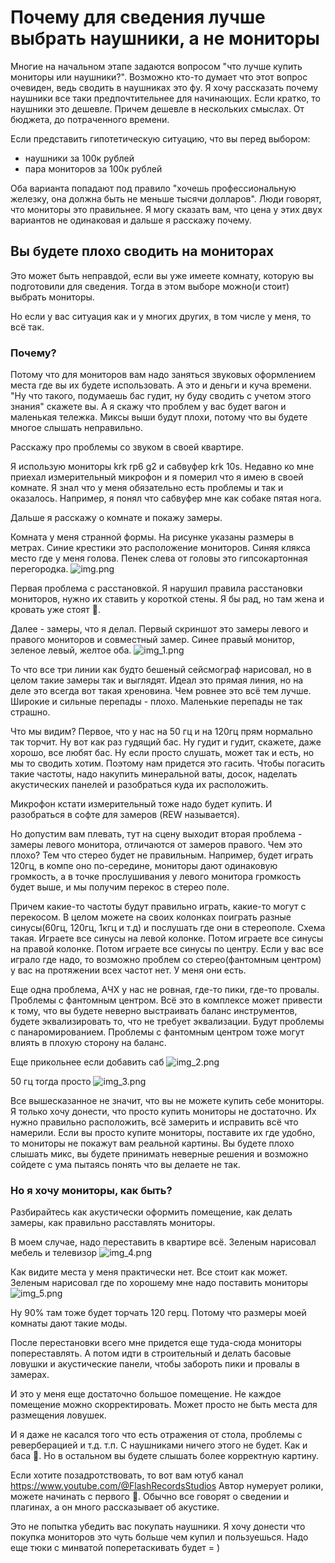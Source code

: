 # Почему для сведения лучше выбрать наушники, а не мониторы
Многие на начальном этапе задаются вопросом "что лучше купить мониторы или наушники?".
Возможно кто-то думает что этот вопрос очевиден, ведь сводить в наушниках это фу.
Я хочу рассказать почему наушники все таки предпочтительнее для начинающих.
Если кратко, то наушники это дешевле. Причем дешевле в нескольких смыслах. От бюджета, до потраченного времени.

Если представить гипотетическую ситуацию, что вы перед выбором:
* наушники за 100к рублей
* пара мониторов за 100к рублей

Оба варианта попадают под правило "хочешь профессиональную железку, она должна быть не меньше тысячи долларов".
Люди говорят, что мониторы это правильнее. Я могу сказать вам, что цена у этих двух вариантов не одинаковая и
дальше я расскажу почему.

## Вы будете плохо сводить на мониторах
Это может быть неправдой, если вы уже имеете комнату, которую вы подготовили для сведения. Тогда в этом выборе
можно(и стоит) выбрать мониторы.

Но если у вас ситуация как и у многих других, в том числе у меня, то всё так.

### Почему?
Потому что для мониторов вам надо заняться звуковых оформлением места где вы их будете использовать.
А это и деньги и куча времени. "Ну что такого, подумаешь бас гудит, ну буду сводить с учетом этого знания" скажете вы.
А я скажу что проблем у вас будет вагон и маленькая тележка. Миксы выши будут плохи, потому что вы будете многое слышать
неправильно.

Расскажу про проблемы со звуком в своей квартире.

Я использую мониторы krk rp6 g2 и сабвуфер krk 10s. Недавно ко мне приехал измерительный микрофон и я померил что я имею
в своей комнате. Я знал что у меня обязательно есть проблемы и так и оказалось. Например, я понял что сабвуфер мне как 
собаке пятая нога.

Дальше я расскажу о комнате и покажу замеры.

Комната у меня странной формы. На рисунке указаны размеры в метрах. Синие крестики это расположение мониторов. Синяя клякса
место где у меня голова. Пенек слева от головы это гипсокартонная перегородка.
![img.png](img.png)

Первая проблема с расстановкой. Я нарушил правила расстановки мониторов, нужно их ставить у короткой стены. Я бы рад, но
там жена и кровать уже стоят 🙂.

Далее - замеры, что я делал. Первый скриншот это замеры левого и правого мониторов и совместный замер.
Синее правый монитор, зеленое левый, желтое оба.
![img_1.png](img_1.png)

То что все три линии как будто бешеный сейсмограф нарисовал, но в целом такие замеры так и выглядят. Идеал это прямая линия, 
но на деле это всегда вот такая хреновина. Чем ровнее это всё тем лучше. Широкие и сильные перепады - плохо. Маленькие перепады
не так страшно.

Что мы видим? Первое, что у нас на 50 гц и на 120гц прям нормально так торчит. Ну вот как раз гудящий бас. Ну гудит и гудит,
скажете, даже хорошо, все любят бас. Ну если просто слушать, может так и есть, но мы то сводить хотим. 
Поэтому нам придется это гасить. Чтобы погасить такие частоты, надо накупить минеральной ваты, досок, наделать акустических
панелей и разобраться куда их расположить.

Микрофон кстати измерительный тоже надо будет купить. И разобраться в софте для замеров (REW называется). 

Но допустим вам плевать, тут на сцену выходит вторая проблема - замеры левого монитора, отличаются от замеров правого.
Чем это плохо? Тем что стерео будет не правильным. Например,  будет играть 120гц, в компе оно по-середине, мониторы дают
одинаковую громкость, а в точке прослушивания у левого монитора громкость будет выше, и мы получим перекос в стерео поле.

Причем какие-то частоты будут правильно играть, какие-то могут с перекосом. В целом можете на своих колонках поиграть 
разные синусы(60гц, 120гц, 1кгц и т.д) и послушать где они в стереополе. Схема такая. Играете все синусы на левой колонке.
Потом играете все синусы на правой колонке. Потом играете все синусы по центру. Если у вас все играло где надо, то возможно
проблем со стерео(фантомным центром) у вас на протяжении всех частот нет. У меня они есть.

Еще одна проблема, АЧХ у нас не ровная, где-то пики, где-то провалы. Проблемы с фантомным центром. Всё это в комплексе
может привести к тому, что вы будете неверно выстраивать баланс инструментов, будете эквализировать то, что не требует эквализации.
Будут проблемы с панаромированием. Проблемы с фантомным центром тоже могут влиять в плохую сторону на баланс.

Еще прикольнее если добавить саб
![img_2.png](img_2.png)

50 гц тогда просто
![img_3.png](img_3.png)

Все вышесказанное не значит, что вы не можете купить себе мониторы. Я только хочу донести, что просто купить мониторы
не достаточно. Их нужно правильно расположить, всё замерить и исправить всё что намерили. Если вы просто купите мониторы,
поставите их где удобно, то мониторы не покажут вам реальной картины. Вы будете плохо слышать микс, вы будете принимать
неверные решения и возможно сойдете с ума пытаясь понять что вы делаете не так.

### Но я хочу мониторы, как быть?
Разбирайтесь как акустически оформить помещение, как делать замеры, как правильно расставлять мониторы.

В моем случае, надо переставить в квартире всё. Зеленым нарисовал мебель и телевизор
![img_4.png](img_4.png)

Как видите места у меня практически нет. Все стоит как может. Зеленым нарисовал где по хорошему мне надо поставить 
мониторы
![img_5.png](img_5.png)

Ну 90% там тоже будет торчать 120 герц. Потому что размеры моей комнаты дают такие моды.

После перестановки всего мне придется еще туда-сюда мониторы попереставлять. А потом идти в строительный и делать 
басовые ловушки и акустические панели, чтобы забороть пики и провалы в замерах.

И это у меня еще достаточно большое помещение. Не каждое помещение можно скорректировать. Может просто не быть места для
размещения ловушек.

И я даже не касался того что есть отражения от стола, проблемы с реверберацией и т.д. т.п. С наушниками ничего этого не будет.
Как и баса 🙂. Но в остальном вы будете слышать более корректную картину. 

Если хотите позадротствовать, то вот вам ютуб канал https://www.youtube.com/@FlashRecordsStudios
Автор нумерует ролики, можете начинать с первого 🙂.
Обычно все говорят о сведении и плагинах, а он много рассказывает об акустике.

Это не попытка убедить вас покупать наушники. Я хочу донести что покупка мониторов это чуть больше чем купил и пользуешься.
Надо еще тюки с минватой поперетаскивать будет = )

